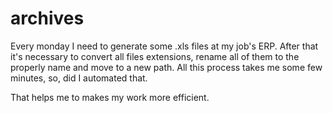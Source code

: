 # archives

Every monday I need to generate some .xls files at  my job's ERP. After that it's necessary to convert all files extensions, rename all of them to the properly name and move to a new path. All this process takes me some few minutes, so, did I automated that.

That helps me to makes my work more efficient.
